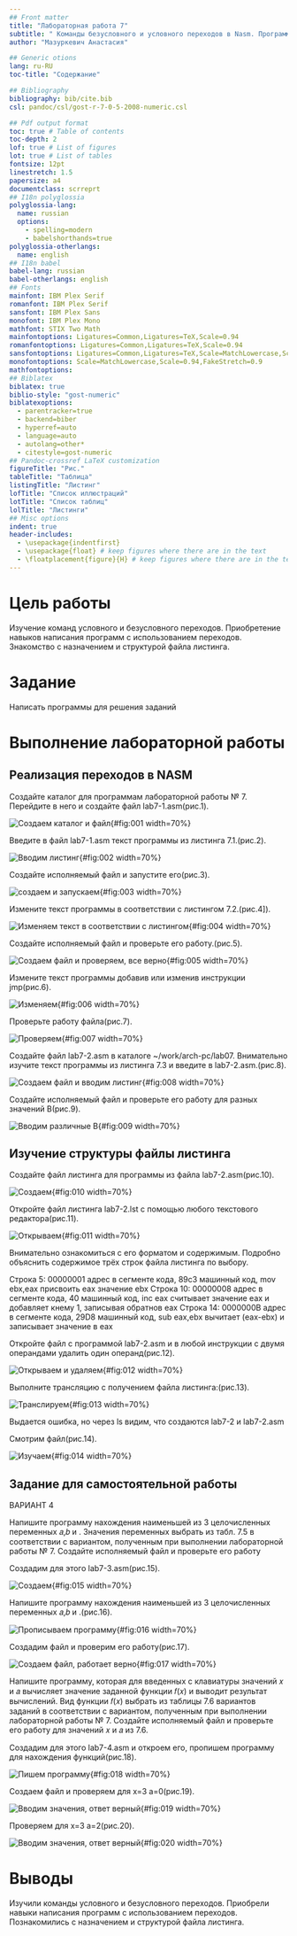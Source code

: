 ```yaml
---
## Front matter
title: "Лабораторная работа 7"
subtitle: " Команды безусловного и условного переходов в Nasm. Программирование ветвлений."
author: "Мазуркевич Анастасия"

## Generic otions
lang: ru-RU
toc-title: "Содержание"

## Bibliography
bibliography: bib/cite.bib
csl: pandoc/csl/gost-r-7-0-5-2008-numeric.csl

## Pdf output format
toc: true # Table of contents
toc-depth: 2
lof: true # List of figures
lot: true # List of tables
fontsize: 12pt
linestretch: 1.5
papersize: a4
documentclass: scrreprt
## I18n polyglossia
polyglossia-lang:
  name: russian
  options:
	- spelling=modern
	- babelshorthands=true
polyglossia-otherlangs:
  name: english
## I18n babel
babel-lang: russian
babel-otherlangs: english
## Fonts
mainfont: IBM Plex Serif
romanfont: IBM Plex Serif
sansfont: IBM Plex Sans
monofont: IBM Plex Mono
mathfont: STIX Two Math
mainfontoptions: Ligatures=Common,Ligatures=TeX,Scale=0.94
romanfontoptions: Ligatures=Common,Ligatures=TeX,Scale=0.94
sansfontoptions: Ligatures=Common,Ligatures=TeX,Scale=MatchLowercase,Scale=0.94
monofontoptions: Scale=MatchLowercase,Scale=0.94,FakeStretch=0.9
mathfontoptions:
## Biblatex
biblatex: true
biblio-style: "gost-numeric"
biblatexoptions:
  - parentracker=true
  - backend=biber
  - hyperref=auto
  - language=auto
  - autolang=other*
  - citestyle=gost-numeric
## Pandoc-crossref LaTeX customization
figureTitle: "Рис."
tableTitle: "Таблица"
listingTitle: "Листинг"
lofTitle: "Список иллюстраций"
lotTitle: "Список таблиц"
lolTitle: "Листинги"
## Misc options
indent: true
header-includes:
  - \usepackage{indentfirst}
  - \usepackage{float} # keep figures where there are in the text
  - \floatplacement{figure}{H} # keep figures where there are in the text
---
```


# Цель работы

Изучение команд условного и безусловного переходов. Приобретение навыков написания программ с использованием переходов. Знакомство с назначением и структурой файла
листинга.

# Задание

Написать программы для решения заданий


# Выполнение лабораторной работы
## Реализация переходов в NASM

Создайте каталог для программам лабораторной работы № 7. Перейдите в него и создайте файл lab7-1.asm(рис.1).

![Создаем каталог и файл](image/7.1.jpg){#fig:001 width=70%}

Введите в файл lab7-1.asm текст программы из листинга 7.1.(рис.2).

![Вводим листинг](image/7.2.jpg){#fig:002 width=70%}

Создайте исполняемый файл и запустите его(рис.3).

![создаем и запускаем](image/7.3.jpg){#fig:003 width=70%}

 Измените текст программы в соответствии с листингом 7.2.(рис.4]).

![Изменяем текст в соответствии с листингом](image/7.4.jpg){#fig:004 width=70%}

Создайте исполняемый файл и проверьте его работу.(рис.5).

![Создаем файл и проверяем, все верно](image/7.5.jpg){#fig:005 width=70%}

Измените текст программы добавив или изменив инструкции jmp(рис.6).

![Изменяем](image/7.6.jpg){#fig:006 width=70%}

Проверьте работу файла(рис.7).

![Проверяем](image/7.7.jpg){#fig:007 width=70%}

Создайте файл lab7-2.asm в каталоге ~/work/arch-pc/lab07. Внимательно изучите текст программы из листинга 7.3 и введите в lab7-2.asm.(рис.8).

![Создаем файл и вводим листинг](image/7.8.jpg){#fig:008 width=70%}

Создайте исполняемый файл и проверьте его работу для разных значений B(рис.9).

![Вводим различные В](image/7.9.jpg){#fig:009 width=70%}

## Изучение структуры файлы листинга

Создайте файл листинга для программы из файла lab7-2.asm(рис.10).

![Создаем](image/7.10.jpg){#fig:010 width=70%}

Откройте файл листинга lab7-2.lst с помощью любого текстового редактора(рис.11).

![Открываем](image/7.11.jpg){#fig:011 width=70%}

Внимательно ознакомиться с его форматом и содержимым. Подробно объяснить содержимое трёх строк файла листинга по выбору.

Строка 5: 00000001 адрес в сегменте кода, 89с3 машинный код, mov ebx,eax присвоить eax значение ebx
Строка 10: 00000008 адрес в сегменте кода, 40 машинный код, inc eax считывает значение eax и добавляет кнему 1, записывая обратнов eax
Строка 14: 0000000В адрес в сегменте кода, 29D8 машинный код, sub eax,ebx вычитает (eax-ebx) и записывает значение в eax

Откройте файл с программой lab7-2.asm и в любой инструкции с двумя операндами удалить один операнд(рис.12).

![Открываем и удаляем](image/7.12.jpg){#fig:012 width=70%}

Выполните трансляцию с получением файла листинга:(рис.13).

![Транслируем](image/7.13.jpg){#fig:013 width=70%}

Выдается ошибка, но через ls видим, что создаются lab7-2 и lab7-2.asm

Смотрим файл(рис.14).

![Изучаем](image/7.14.jpg){#fig:014 width=70%}

## Задание для самостоятельной работы

ВАРИАНТ 4

Напишите программу нахождения наименьшей из 3 целочисленных переменных 𝑎,𝑏 и .
Значения переменных выбрать из табл. 7.5 в соответствии с вариантом, полученным
при выполнении лабораторной работы № 7. Создайте исполняемый файл и проверьте
его работу

Создадим для этого lab7-3.asm(рис.15).

![Создаем](image/7.15.jpg){#fig:015 width=70%}

Напишите программу нахождения наименьшей из 3 целочисленных переменных 𝑎,𝑏 и .(рис.16).

![Прописываем программу](image/7.16.jpg){#fig:016 width=70%}

Создадим файл и проверим его работу(рис.17).

![Создаем файл, работает верно](image/7.17.jpg){#fig:017 width=70%}

Напишите программу, которая для введенных с клавиатуры значений 𝑥 и 𝑎 вычисляет
значение заданной функции 𝑓(𝑥) и выводит результат вычислений. Вид функции 𝑓(𝑥)
выбрать из таблицы 7.6 вариантов заданий в соответствии с вариантом, полученным
при выполнении лабораторной работы № 7. Создайте исполняемый файл и проверьте
его работу для значений 𝑥 и 𝑎 из 7.6.

Создадим для этого lab7-4.asm и откроем его, пропишем программу для нахождения функций(рис.18).

![Пишем программу](image/7.18.jpg){#fig:018 width=70%}

Создаем файл и проверяем для х=3 а=0(рис.19).

![Вводим значения, ответ верный](image/7.19.jpg){#fig:019 width=70%}

Проверяем для х=3 а=2(рис.20).

![Вводим значения, ответ верный](image/7.20.jpg){#fig:020 width=70%}


# Выводы

Изучили команды условного и безусловного переходов. Приобрели навыки написания программ с использованием переходов. Познакомились с назначением и структурой файла
листинга.


